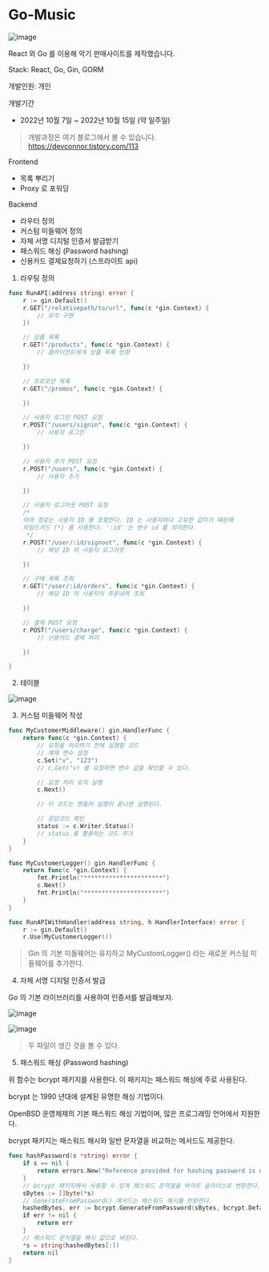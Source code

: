 # Go-Music

![image](https://user-images.githubusercontent.com/70655507/216619887-7ba40402-1ba1-4acd-a32e-e77796d23aa5.png)


React 와 Go 를 이용해 악기 판매사이트를 제작했습니다. 

Stack: React, Go, Gin, GORM

개발인원: 개인

개발기간
- 2022년 10월 7일 ~ 2022년 10월 15일 (약 일주일)

> 개발과정은 여기 블로그에서 볼 수 있습니다. <br>
https://devconnor.tistory.com/113


Frontend
- 목록 뿌리기 
- Proxy 로 포워딩 

Backend
- 라우터 정의
- 커스텀 미들웨어 정의
- 자체 서명 디지털 인증서 발급받기
- 패스워드 해싱 (Password hashing) 
- 신용카드 결제요청하기 (스프라이트 api) 


1. 라우팅 정의
```go
func RunAPI(address string) error {
    r := gin.Default()
    r.GET("/relativepath/to/url", func(c *gin.Context) {
        // 로직 구현
    })

    // 상품 목록
    r.GET("/products", func(c *gin.Context) {
        // 클라이언트에게 상품 목록 반환

    })

    // 프로모션 목록
    r.GET("/promos", func(c *gin.Context) {

    })

    // 사용자 로그인 POST 요청
    r.POST("/users/signin", func(c *gin.Context) {
        // 사용자 로그인

    })

    // 사용자 추가 POST 요청
    r.POST("/users", func(c *gin.Context) {
        // 사용자 추가

    })

    // 사용자 로그아웃 POST 요청
    /*
    아래 경로는 사용자 ID 를 포함한다. ID 는 사용자마다 고유한 값이기 때문에
    와일드카드 (*) 를 사용한다. ':id' 는 변수 id 를 의미한다.
     */
    r.POST("/user/:id/signout", func(c *gin.Context) {
        // 해당 ID 의 사용자 로그아웃

    })

    // 구매 목록 조회
    r.GET("/user/:id/orders", func(c *gin.Context) {
        // 해당 ID 의 사용자의 주문내역 조회

    })

    // 결제 POST 요청
    r.POST("/users/charge", func(c *gin.Context) {
        // 신용카드 결제 처리

    })

}
```

2. 테이블

![image](https://user-images.githubusercontent.com/70655507/216621139-5240c27b-947a-471b-9489-1a7347db8e6d.png)

3. 커스텀 미들웨어 작성

```go
func MyCustomerMiddleware() gin.HandlerFunc {
    return func(c *gin.Context) {
        // 요청을 처리하기 전에 실행할 코드
        // 예제 변수 설정
        c.Set("v", "123")
        // c.Get("v) 를 요청하면 변수 값을 확인할 수 있다.

        // 요청 처리 로직 실행
        c.Next()

        // 이 코드는 핸들러 실행이 끝나면 실행된다.

        // 응답코드 확인
        status := c.Writer.Status()
        // status 를 활용하는 코드 추가 
    }
}

func MyCustomerLogger() gin.HandlerFunc {
    return func(c *gin.Context) {
        fmt.Println("**********************")
        c.Next()
        fmt.Println("**********************")
    }
}
```

```go
func RunAPIWithHandler(address string, h HandlerInterface) error {
    r := gin.Default()
    r.Use(MyCustomerLogger())
```

> Gin 의 기본 미들웨어는 유지하고 MyCustomLogger() 라는 새로운 커스텀 미들웨어를 추가한다.

4. 자체 서명 디지털 인증서 발급

Go 의 기본 라이브러리를 사용하여 인증서를 발급해보자.

![image](https://user-images.githubusercontent.com/70655507/216622123-c348640d-1754-4698-ac5c-4f24bf293737.png)


![image](https://user-images.githubusercontent.com/70655507/216622144-3ea418e2-4012-4eba-86a1-7b5ffb55c068.png)

> 두 파일이 생긴 것을 볼 수 있다.

5. 패스워드 해싱 (Password hashing)

위 함수는 bcrypt 패키지를 사용한다. 이 패키지는 패스워드 해싱에 주로 사용된다.

bcrypt 는 1990 년대에 설계된 유명한 해싱 기법이다.

OpenBSD 운영체제의 기본 패스워드 해싱 기법이며, 많은 프로그래밍 언어에서 지원한다.

bcrypt 패키지는 패스워드 해시와 일반 문자열을 비교하는 메서드도 제공한다.

```go
func hashPassword(s *string) error {
    if s == nil {
        return errors.New("Reference provided for hashing password is nil")
    }
    // bcrypt 패키지에서 사용할 수 있게 패스워드 문자열을 바이트 슬라이스로 변환한다.
    sBytes := []byte(*s)
    // GenerateFromPassword() 메서드는 패스워드 해시를 반환한다.
    hashedBytes, err := bcrypt.GenerateFromPassword(sBytes, bcrypt.DefaultCost)
    if err != nil {
        return err
    }
    // 패스워드 문자열을 해시 값으로 바꾼다.
    *s = string(hashedBytes[:])
    return nil
}
```

